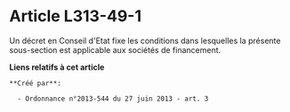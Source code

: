 # Article L313-49-1

Un décret en Conseil d'Etat fixe les conditions dans lesquelles la présente sous-section est applicable aux sociétés de
financement.

**Liens relatifs à cet article**

	**Créé par**:

	  - Ordonnance n°2013-544 du 27 juin 2013 - art. 3
